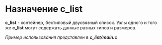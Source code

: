 # Назначение c_list
**c_list** - контейнер, бестиповый двусвязный список. Узлы одного и того же **c_list** могут содержать данные разных типов и размеров.

*Пример использования представлен в* ***c_list/main.c***

